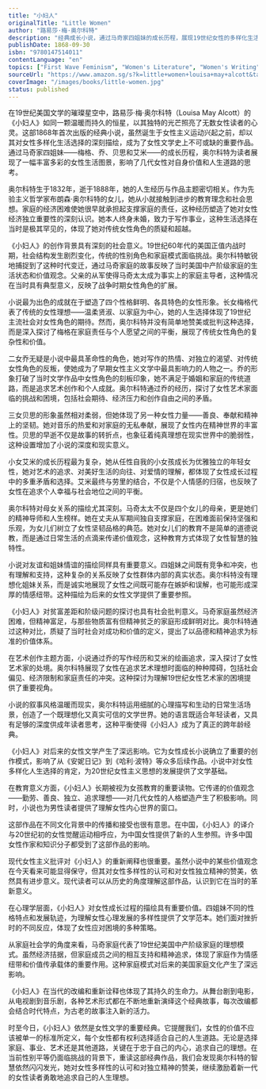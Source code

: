```yaml
---
title: "小妇人"
originalTitle: "Little Women"
author: "路易莎·梅·奥尔科特"
description: "经典成长小说，通过马奇家四姐妹的成长历程，展现19世纪女性的多样化生活选择，影响了几代女性读者的价值观与人生追求。"
publishDate: 1868-09-30
isbn: "9780147514011"
contentLanguage: "en"
topics: ["First Wave Feminism", "Women's Literature", "Women's Writing", "Economic Empowerment"]
sourceUrl: "https://www.amazon.sg/s?k=little+women+louisa+may+alcott&tag=inkrupt-22"
coverImage: "/images/books/little-women.jpg"
status: published
---
```


在19世纪美国文学的璀璨星空中，路易莎·梅·奥尔科特（Louisa May Alcott）的《小妇人》如同一颗温暖而持久的恒星，以其独特的光芒照亮了无数女性读者的心灵。这部1868年首次出版的经典小说，虽然诞生于女性主义运动兴起之前，却以其对女性多样化生活选择的深刻描绘，成为了女性文学史上不可或缺的重要作品。通过马奇家四姐妹——梅格、乔、贝思和艾米——的成长历程，奥尔科特为读者展现了一幅丰富多彩的女性生活图景，影响了几代女性对自身价值和人生道路的思考。

奥尔科特生于1832年，逝于1888年，她的人生经历与作品主题密切相关。作为先验主义哲学家布朗森·奥尔科特的女儿，她从小就接触到进步的教育理念和社会思想。家庭的经济困难使她很早就承担起支撑家庭的责任，这种经历塑造了她对女性经济独立重要性的深刻认识。她本人终身未婚，致力于写作事业，这种生活选择在当时是极其罕见的，体现了她对传统女性角色的质疑和超越。

《小妇人》的创作背景具有深刻的社会意义。19世纪60年代的美国正值内战时期，社会结构发生剧烈变化，传统的性别角色和家庭模式面临挑战。奥尔科特敏锐地捕捉到了这种时代变迁，通过马奇家庭的故事反映了当时美国中产阶级家庭的生活状态和价值观念。父亲的从军使得马奇太太成为事实上的家庭主导者，这种情况在当时具有典型意义，反映了战争时期女性角色的扩展。

小说最为出色的成就在于塑造了四个性格鲜明、各具特色的女性形象。长女梅格代表了传统的女性理想——温柔贤淑、以家庭为中心，她的人生选择体现了19世纪主流社会对女性角色的期待。然而，奥尔科特并没有简单地赞美或批判这种选择，而是深入探讨了梅格在家庭责任与个人愿望之间的平衡，展现了传统女性角色的复杂性和价值。

二女乔无疑是小说中最具革命性的角色，她对写作的热情、对独立的渴望、对传统女性角色的反叛，使她成为了早期女性主义文学中最具影响力的人物之一。乔的形象打破了当时文学作品中女性角色的刻板印象，她不满足于婚姻和家庭的传统道路，而是追求艺术创作和个人成就。奥尔科特通过乔的经历，探讨了女性艺术家面临的挑战和困境，包括社会期待、经济压力和创作自由之间的矛盾。

三女贝思的形象虽然相对柔弱，但她体现了另一种女性力量——善良、奉献和精神上的坚韧。她对音乐的热爱和对家庭的无私奉献，展现了女性内在精神世界的丰富性。贝思的早逝不仅是故事的转折点，也象征着纯真理想在现实世界中的脆弱性，这种设置增加了小说的深度和现实意义。

小女艾米的成长历程最为复杂，她从任性自我的小女孩成长为优雅独立的年轻女性，她对艺术的追求、对美好生活的向往、对爱情的理解，都体现了女性成长过程中的多重矛盾和选择。艾米最终与劳里的结合，不仅是个人情感的归宿，也反映了女性在追求个人幸福与社会地位之间的平衡。

奥尔科特对母女关系的描绘尤其深刻。马奇太太不仅是四个女儿的母亲，更是她们的精神导师和人生榜样。她在丈夫从军期间独自支撑家庭，在困难面前保持坚强和乐观，为女儿们树立了女性坚韧品格的典范。她对女儿们的教育不是简单的道德说教，而是通过日常生活的点滴来传递价值观念，这种教育方式体现了女性智慧的独特性。

小说对友谊和姐妹情谊的描绘同样具有重要意义。四姐妹之间既有竞争和冲突，也有理解和支持，这种复杂的关系反映了女性群体内部的真实状态。奥尔科特没有理想化姐妹关系，而是诚实地展现了女性之间既可能存在嫉妒和误解，也可能形成深厚的情感纽带。这种描绘为后来的女性文学提供了重要参照。

《小妇人》对贫富差距和阶级问题的探讨也具有社会批判意义。马奇家庭虽然经济困难，但精神富足，与那些物质富有但精神贫乏的家庭形成鲜明对比。奥尔科特通过这种对比，质疑了当时社会对成功和价值的定义，提出了以品德和精神追求为标准的价值体系。

在艺术创作主题方面，小说通过乔的写作经历和艾米的绘画追求，深入探讨了女性艺术家的处境。奥尔科特展现了女性在追求艺术理想时面临的种种障碍，包括社会偏见、经济限制和家庭责任的冲突。这种探讨为理解19世纪女性艺术家的困境提供了重要视角。

小说的叙事风格温暖而现实，奥尔科特运用细腻的心理描写和生动的日常生活场景，创造了一个既理想化又真实可信的文学世界。她的语言既适合年轻读者，又具有足够的深度供成年读者思考，这种平衡使得《小妇人》成为了真正的跨年龄经典。

《小妇人》对后来的女性文学产生了深远影响。它为女性成长小说确立了重要的创作模式，影响了从《安妮日记》到《哈利·波特》等众多后续作品。小说中对女性多样化人生选择的肯定，为20世纪女性主义思想的发展提供了文学基础。

在教育意义方面，《小妇人》长期被视为女孩教育的重要读物。它传递的价值观念——勤劳、善良、独立、追求理想——对几代女性的人格塑造产生了积极影响。同时，小说也为男性读者提供了理解女性内心世界的窗口。

这部作品在不同文化背景中的传播和接受也很有意思。在中国，《小妇人》的译介与20世纪初的女性觉醒运动相呼应，为中国女性提供了新的人生参照。许多中国女性作家和知识分子都受到了这部作品的影响。

现代女性主义批评对《小妇人》的重新阐释也很重要。虽然小说中的某些价值观念在今天看来可能显得保守，但其对女性多样性的认可和对女性独立精神的赞美，依然具有进步意义。现代读者可以从历史的角度理解这部作品，认识到它在当时的革新意义。

在心理学层面，《小妇人》对女性成长过程的描绘具有重要价值。四姐妹不同的性格特点和发展轨迹，为理解女性心理发展的多样性提供了文学范本。她们面对挫折时的不同反应，体现了女性应对困境的多种策略。

从家庭社会学的角度来看，马奇家庭代表了19世纪美国中产阶级家庭的理想模式。虽然经济拮据，但家庭成员之间的相互支持和精神追求，体现了家庭作为情感纽带和价值传承载体的重要作用。这种家庭模式对后来的美国家庭文化产生了深远影响。

《小妇人》在当代的改编和重新诠释也体现了其持久的生命力。从舞台剧到电影，从电视剧到音乐剧，各种艺术形式都在不断地重新演绎这个经典故事，每次改编都会结合时代特点，为古老的故事注入新的活力。

时至今日，《小妇人》依然是女性文学的重要经典。它提醒我们，女性的价值不应该被单一的标准所定义，每个女性都有权利选择适合自己的人生道路。无论是选择家庭、事业、艺术还是其他道路，关键在于忠于自己的内心，追求自己的理想。在当前性别平等仍面临挑战的背景下，重读这部经典作品，我们会发现奥尔科特的智慧依然闪闪发光，她对女性多样性的认可和对独立精神的赞美，继续激励着新一代的女性读者勇敢地追求自己的人生理想。